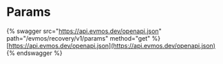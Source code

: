 # Params

{% swagger src="https://api.evmos.dev/openapi.json" path="/evmos/recovery/v1/params" method="get" %}
[https://api.evmos.dev/openapi.json](https://api.evmos.dev/openapi.json)
{% endswagger %}
